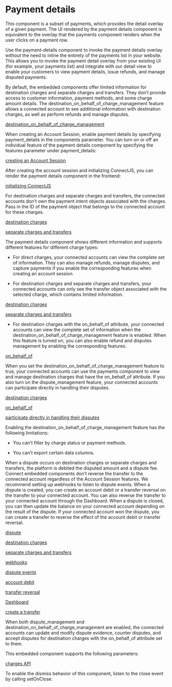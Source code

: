 # Payment details

This component is a subset of payments, which provides the detail overlay of a given payment. The UI rendered by the payment details component is equivalent to the overlay that the payments component renders when the user clicks on a payment row.

Use the payment-details component to invoke the payment details overlay without the need to inline the entirety of the payments list in your website. This allows you to invoke the payment detail overlay from your existing UI (for example, your payments list) and integrate with our detail view to enable your customers to view payment details, issue refunds, and manage disputed payments.

By default, the embedded components offer limited information for destination charges and separate charges and transfers. They don’t provide access to customer information, payment methods, and some charge amount details. The destination_on_behalf_of_charge_management feature allows a connected account to see additional information with destination charges, as well as perform refunds and manage disputes.

[destination_on_behalf_of_charge_management](/connect/supported-embedded-components/payment-details#allow-your-connected-accounts-to-manage-destination-charges)

When creating an Account Session, enable payment details by specifying payment_details in the components parameter. You can turn on or off an individual feature of the payment details component by specifying the features parameter under payment_details:

[creating an Account Session](/api/account_sessions/create)

After creating the account session and initializing ConnectJS, you can render the payment details component in the frontend:

[initializing ConnectJS](/connect/get-started-connect-embedded-components#account-sessions)

For destination charges and separate charges and transfers, the connected accounts don’t own the payment intent objects associated with the charges. Pass in the ID of the payment object that belongs to the connected account for these charges.

[destination charges](/connect/destination-charges)

[separate charges and transfers](/connect/separate-charges-and-transfers)

The payment details component shows different information and supports different features for different charge types:

- For direct charges, your connected accounts can view the complete set of information. They can also manage refunds, manage disputes, and capture payments if you enable the corresponding features when creating an account session.

- For destination charges and separate charges and transfers, your connected accounts can only see the transfer object associated with the selected charge, which contains limited information.

[destination charges](/connect/destination-charges)

[separate charges and transfers](/connect/separate-charges-and-transfers)

- For destination charges with the on_behalf_of attribute, your connected accounts can view the complete set of information when the destination_on_behalf_of_charge_management feature is enabled. When this feature is turned on, you can also enable refund and disputes management by enabling the corresponding features.

[on_behalf_of](/api/payment_intents/object#payment_intent_object-on_behalf_of)

When you set the destination_on_behalf_of_charge_management feature to true, your connected accounts can use the payments component to view and manage destination charges that have the on_behalf_of attribute. If you also turn on the dispute_management feature, your connected accounts can participate directly in handling their disputes.

[destination charges](/connect/destination-charges)

[on_behalf_of](/api/payment_intents/object#payment_intent_object-on_behalf_of)

[participate directly in handling their disputes](/connect/supported-embedded-components/payments#dispute-management-for-destination-charges)

Enabling the destination_on_behalf_of_charge_management feature has the following limitations:

- You can’t filter by charge status or payment methods.

- You can’t export certain data columns.

When a dispute occurs on destination charges or separate charges and transfers, the platform is debited the disputed amount and a dispute fee. Connect embedded components don’t reverse the transfer to the connected account regardless of the Account Session features. We recommend setting up webhooks to listen to dispute events. When a dispute is created, you can create an account debit or a transfer reversal on the transfer to your connected account. You can also reverse the transfer to your connected account through the Dashboard. When a dispute is closed, you can then update the balance on your connected account depending on the result of the dispute. If your connected account won the dispute, you can create a transfer to reverse the effect of the account debit or transfer reversal.

[dispute](/disputes/connect)

[destination charges](/connect/destination-charges)

[separate charges and transfers](/connect/separate-charges-and-transfers)

[webhooks](/api/webhook_endpoints)

[dispute events](/api/events/types#event_types-charge.dispute.created)

[account debit](/connect/account-debits#charging-a-connected-account)

[transfer reversal](/api#create_transfer_reversal)

[Dashboard](https://dashboard.stripe.com/test/transfers)

[create a transfer](/api#create_transfer)

When both dispute_management and destination_on_behalf_of_charge_management are enabled, the connected accounts can update and modify dispute evidence, counter disputes, and accept disputes for destination charges with the on_behalf_of attribute set to them.

This embedded component supports the following parameters:

[charges API](/api/charges)

To enable the dismiss behavior of this component, listen to the close event by calling setOnClose.
